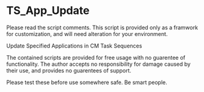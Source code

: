 # TS_App_Update

Please read the script comments. This script is provided only as a framwork for customization, and will need alteration for your environment.

Update Specified Applications in CM Task Sequences

The contained scripts are provided for free usage with no guarentee of functionality. The author accepts no responsibility for damage caused by their use, and provides no guarentees of support. 

Please test these before use somewhere safe. Be smart people. 
